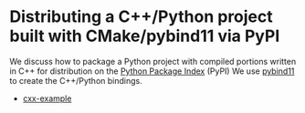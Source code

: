 # Distributing a C++/Python project built with CMake/pybind11 via PyPI

We discuss how to package a Python project with compiled portions written in C++
for distribution on the [Python Package Index](https://pypi.org/) (PyPI)
We use [pybind11](https://github.com/pybind/pybind11) to create the C++/Python bindings.


- [cxx-example](cxx-example/)
